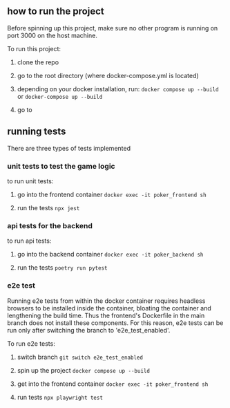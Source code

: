 ## how to run the project
Before spinning up this project, make sure no other program is running on port 3000 on the host machine.

To run this project:
1. clone the repo
2. go to the root directory (where docker-compose.yml is located)
3. depending on your docker installation, run: 
```docker compose up --build```
or 
```docker-compose up --build```

4. go to 


## running tests
There are three types of tests implemented

### unit tests to test the game logic
to run unit tests:

1. go into the frontend container
```docker exec -it poker_frontend sh```

2. run the tests
```npx jest```

### api tests for the backend
to run api tests:

1. go into the backend container
```docker exec -it poker_backend sh```

2. run the tests
```poetry run pytest```

### e2e test
Running e2e tests from within the docker container requires headless browsers to be installed inside the container, bloating the container and lengthening the build time. Thus the frontend's Dockerfile in the main branch does not install these components. For this reason, e2e tests can be run only after switching the branch to 'e2e_test_enabled'.

To run e2e tests:

1. switch branch
```git switch e2e_test_enabled```

2. spin up the project
```docker compose up --build```

3. get into the frontend container
```docker exec -it poker_frontend sh```

4. run tests
```npx playwright test```